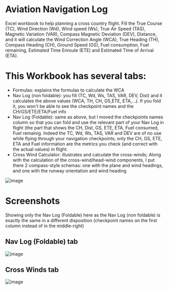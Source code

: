 # Aviation Navigation Log
Excel  workbook to help planning a cross country flight. Fill the True Course (TC), Wind Direction (Wd), Wind speed (Ws), True Air Speed (TAS), Magnetic Variation (VAR), Compass Magnetic Deviation (DEV), Distance, and it will calculate the Wind Correction Angle (WCA), True Heading (TH), Compass Heading (CH), Ground Speed (GS), Fuel consumption, Fuel remaining, Estimated Time Enroute (ETE) and Estimated Time of Arrival (ETA).

# This Workbook has several tabs: 
- Formulas: explains the formulas to calculate the WCA
- Nav Log (non foldable): you fill (TC, Wd, Ws, TAS, VAR, DEV, Dist) and it calculates the above values (WCA, TH, CH, GS,ETE, ETA,...). If you fold it, you won't be able to see the checkpoint names and the CH/GS/ETE/ETA/Fuel info
- Nav Log (Foldable): same as above, but I moved the checkpoints names column so that you can fold and use the relevant part of your Nav Log  in flight (the part that shows the CH, Dist, GS, ETE, ETA, Fuel consumed, Fuel remainig. Indeed the TC, Wd, Ws, TAS, VAR and DEV are of no use while flying through your navigation checkpoints; only the CH, GS, ETE, ETA and Fuel information are the metrics you check (and correct with the actual values) in flight.
- Cross Wind Calculator: illustrates and calculate the cross-winds; Along with the calculation of the cross-wind/head-wind components, I put there 2 compass-style schemas: one with the plane and wind headings, and one with the runway orientation and wind heading

![image](https://user-images.githubusercontent.com/33433229/152469497-25c7a614-06dc-48c0-a4a4-f1ffc709a249.png)

# Screenshots

Showing only the Nav Log (Foldable) here as the Nav Log (non foldable) is exactly the same in a different disposition (checkpoint names on the first column instead of in the middle-right)

## Nav Log (Foldable) tab

![image](https://user-images.githubusercontent.com/33433229/152470388-bad3fa2c-ba66-42e0-bac4-dd4f7daad7e5.png)

## Cross Winds tab

![image](https://user-images.githubusercontent.com/33433229/152469876-85fdf178-8aa5-43c9-8611-6fb3de9efe80.png)
